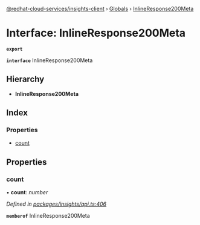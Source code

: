 [@redhat-cloud-services/insights-client](../README.md) › [Globals](../globals.md) › [InlineResponse200Meta](inlineresponse200meta.md)

# Interface: InlineResponse200Meta

**`export`** 

**`interface`** InlineResponse200Meta

## Hierarchy

* **InlineResponse200Meta**

## Index

### Properties

* [count](inlineresponse200meta.md#count)

## Properties

###  count

• **count**: *number*

*Defined in [packages/insights/api.ts:406](https://github.com/RedHatInsights/javascript-clients/blob/master/packages/insights/api.ts#L406)*

**`memberof`** InlineResponse200Meta
